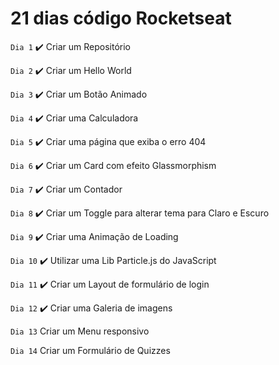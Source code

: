# 21 dias código Rocketseat

`Dia 1` ✔️
 Criar um Repositório
 
 `Dia 2` ✔️
 Criar um Hello World
 
 `Dia 3` ✔️
 Criar um Botão Animado
 
 `Dia 4` ✔️
 Criar uma Calculadora
 
 `Dia 5` ✔️
 Criar uma página que exiba o erro 404
 
 `Dia 6` ✔️
 Criar um Card com efeito Glassmorphism
 
 `Dia 7` ✔️
 Criar um Contador
 
 `Dia 8` ✔️
 Criar um Toggle para alterar tema para Claro e Escuro
 
 `Dia 9` ✔️
 Criar uma Animação de Loading
 
 `Dia 10` ✔️
 Utilizar uma Lib Particle.js do JavaScript
 
 `Dia 11` ✔️
 Criar um Layout de formulário de login
 
 `Dia 12` ✔️
 Criar uma Galeria de imagens
 
 `Dia 13` 
 Criar um Menu responsivo
 
 `Dia 14` 
 Criar um Formulário de Quizzes
 
 
